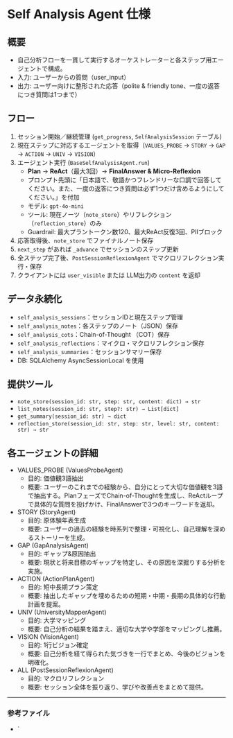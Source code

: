 # Self Analysis Agent 仕様

## 概要
- 自己分析フローを一貫して実行するオーケストレーターと各ステップ用エージェントで構成。
- 入力: ユーザーからの質問（user_input）
- 出力: ユーザー向けに整形された応答（polite & friendly tone、一度の返答につき質問は1つまで）

## フロー
1. セッション開始／継続管理 (`get_progress`, `SelfAnalysisSession` テーブル)
2. 現在ステップに対応するエージェントを取得（`VALUES_PROBE` → `STORY` → `GAP` → `ACTION` → `UNIV` → `VISION`）
3. エージェント実行 (`BaseSelfAnalysisAgent.run`)
   - **Plan** → **ReAct**（最大3回）→ **FinalAnswer & Micro-Reflexion**
   - プロンプト先頭に「日本語で、敬語かつフレンドリーな口調で回答してください。また、一度の返答につき質問は必ず1つだけ含めるようにしてください。」を付加
   - モデル: `gpt-4o-mini`
   - ツール: 現在ノーツ（`note_store`）やリフレクション（`reflection_store`）のみ
   - Guardrail: 最大プラントークン数120、最大ReAct反復3回、PIIブロック
4. 応答取得後、`note_store` でファイナルノート保存
5. `next_step` があれば `_advance` でセッションのステップ更新
6. 全ステップ完了後、`PostSessionReflexionAgent` でマクロリフレクション実行・保存
7. クライアントには `user_visible` または LLM出力の `content` を返却

## データ永続化
- `self_analysis_sessions`：セッションIDと現在ステップ管理
- `self_analysis_notes`：各ステップのノート（JSON）保存
- `self_analysis_cots`：Chain-of-Thought （COT）保存
- `self_analysis_reflections`：マイクロ・マクロリフレクション保存
- `self_analysis_summaries`：セッションサマリー保存
- DB: SQLAlchemy AsyncSessionLocal を使用

## 提供ツール
- `note_store(session_id: str, step: str, content: dict) → str`
- `list_notes(session_id: str, step?: str) → List[dict]`
- `get_summary(session_id: str) → dict`
- `reflection_store(session_id: str, step: str, level: str, content: str) → str`

## 各エージェントの詳細
- VALUES_PROBE (ValuesProbeAgent)
  - 目的: 価値観3語抽出
  - 概要: ユーザーのこれまでの経験から、自分にとって大切な価値観を3語で抽出する。PlanフェーズでChain-of-Thoughtを生成し、ReActループで具体的な質問を投げかけ、FinalAnswerで3つのキーワードを返却。
- STORY (StoryAgent)
  - 目的: 原体験年表生成
  - 概要: ユーザーの過去の経験を時系列で整理・可視化し、自己理解を深めるストーリーを生成。
- GAP (GapAnalysisAgent)
  - 目的: ギャップ&原因抽出
  - 概要: 現状と将来目標のギャップを特定し、その原因を深掘りする分析を実施。
- ACTION (ActionPlanAgent)
  - 目的: 短中長期プラン策定
  - 概要: 抽出したギャップを埋めるための短期・中期・長期の具体的な行動計画を提案。
- UNIV (UniversityMapperAgent)
  - 目的: 大学マッピング
  - 概要: 自己分析の結果を踏まえ、適切な大学や学部をマッピングし推薦。
- VISION (VisionAgent)
  - 目的: 1行ビジョン確定
  - 概要: 自己分析を経て得られた気づきを一行でまとめ、今後のビジョンを明確化。
- ALL (PostSessionReflexionAgent)
  - 目的: マクロリフレクション
  - 概要: セッション全体を振り返り、学びや改善点をまとめて提供。

----
### 参考ファイル
- `